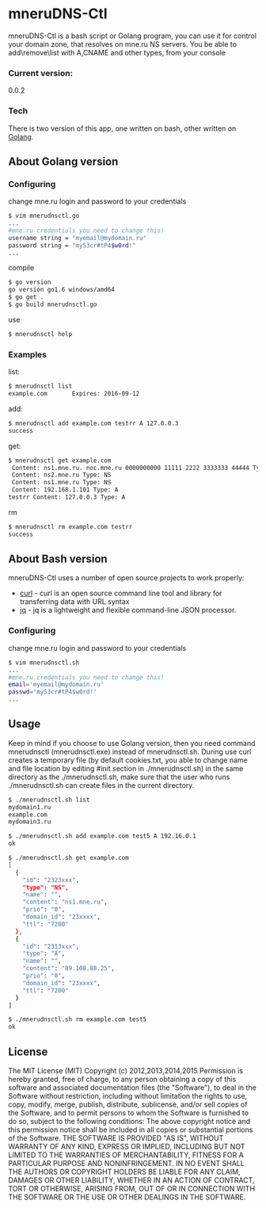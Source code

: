 # mneruDNS-Ctl

mneruDNS-Ctl is a bash script or Golang program, you can use it for control your domain zone, that resolves on mne.ru NS servers. You be able to add\remove\list with A,CNAME and other types, from your console

### Current version:
0.0.2

### Tech

There is two version of this app, one written on bash, other written on [Golang].

## About Golang version

### Configuring
change mne.ru login and password to your credentials
```sh
$ vim mnerudnsctl.go
...
#mne.ru credentials you need to change this!
username string = "myemail@mydomain.ru"
password string = "myS3cr#tP4$w0rd!"
...
```
compile
```sh
$ go version
go version go1.6 windows/amd64
$ go get .
$ go build mnerudnsctl.go
```
use
```sh
$ mnerudnsctl help
```
### Examples
list:
```sh
$ mnerudnsctl list
example.com       Expires: 2016-09-12
```
add:
```sh
$ mnerudnsctl add example.com testrr A 127.0.0.3
success
```
get:
```sh
$ mnerudnsctl get example.com
 Content: ns1.mne.ru. noc.mne.ru 0000000000 11111 2222 3333333 44444 Type: SOA
 Content: ns2.mne.ru Type: NS
 Content: ns1.mne.ru Type: NS
 Content: 192.168.1.101 Type: A
testrr Content: 127.0.0.3 Type: A
```
rm
```sh
$ mnerudnsctl rm example.com testrr
success
```


## About Bash version

mneruDNS-Ctl uses a number of open source projects to work properly:

* [curl] - curl is an open source command line tool and library for transferring data with URL syntax
* [jq] - jq is a lightweight and flexible command-line JSON processor.

### Configuring
change mne.ru login and password to your credentials
```sh
$ vim mnerudnsctl.sh
...
#mne.ru credentials you need to change this!
email='myemail@mydomain.ru'
passwd='myS3cr#tP4$w0rd!'
...
```
## Usage
Keep in mind if you choose to use Golang version, then you need command mnerudnsctl (mnerudnsctl.exe) instead of mnerudnsctl.sh.
During use curl creates a temporary file (by default cookies.txt, you able to change name and file location by editing #init section in ./mnerudnsctl.sh) in the same directory as the ./mnerudnsctl.sh, make sure that the user who runs ./mnerudnsctl.sh can create files in the current directory.
```sh
$ ./mnerudnsctl.sh list
mydomain1.ru
example.com
mydomain3.ru
```
```sh
$ ./mnerudnsctl.sh add example.com test5 A 192.16.0.1
ok
```
```sh
$ ./mnerudnsctl.sh get example.com
[
  {
    "id": "2323xxx",
    "type": "NS",
    "name": "",
    "content": "ns1.mne.ru",
    "prio": "0",
    "domain_id": "23xxxx",
    "ttl": "7200"
  },
  {
    "id": "2313xxx",
    "type": "A",
    "name": "",
    "content": "89.108.88.25",
    "prio": "0",
    "domain_id": "23xxxx",
    "ttl": "7200"
  }
]
```
```sh
$ ./mnerudnsctl.sh rm example.com test5
ok
```
License
----
The MIT License (MIT)
Copyright (c) 2012,2013,2014,2015
Permission is hereby granted, free of charge, to any person obtaining a copy of this software and associated documentation files (the "Software"), to deal in the Software without restriction, including without limitation the rights to use, copy, modify, merge, publish, distribute, sublicense, and/or sell copies of the Software, and to permit persons to whom the Software is furnished to do so, subject to the following conditions:
The above copyright notice and this permission notice shall be included in all copies or substantial portions of the Software.
THE SOFTWARE IS PROVIDED "AS IS", WITHOUT WARRANTY OF ANY KIND, EXPRESS OR IMPLIED, INCLUDING BUT NOT LIMITED TO THE WARRANTIES OF MERCHANTABILITY, FITNESS FOR A PARTICULAR PURPOSE AND NONINFRINGEMENT. IN NO EVENT SHALL THE AUTHORS OR COPYRIGHT HOLDERS BE LIABLE FOR ANY CLAIM, DAMAGES OR OTHER LIABILITY, WHETHER IN AN ACTION OF CONTRACT, TORT OR OTHERWISE, ARISING FROM, OUT OF OR IN CONNECTION WITH THE SOFTWARE OR THE USE OR OTHER DEALINGS IN THE SOFTWARE.



   [curl]: <http://curl.haxx.se/>
   [jq]: <https://stedolan.github.io/jq/>
   [Golang]: <https://golang.org>

